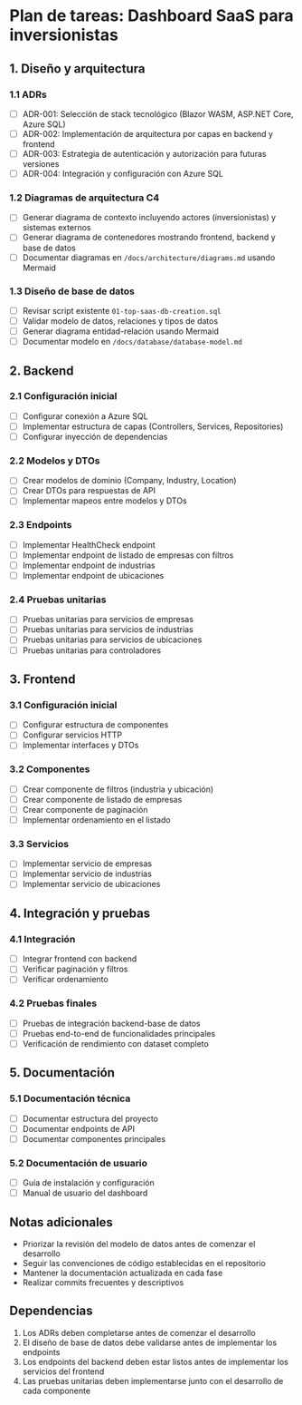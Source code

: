 # Plan de tareas: Dashboard SaaS para inversionistas

## 1. Diseño y arquitectura

### 1.1 ADRs
- [ ] ADR-001: Selección de stack tecnológico (Blazor WASM, ASP.NET Core, Azure SQL)
- [ ] ADR-002: Implementación de arquitectura por capas en backend y frontend
- [ ] ADR-003: Estrategia de autenticación y autorización para futuras versiones
- [ ] ADR-004: Integración y configuración con Azure SQL

### 1.2 Diagramas de arquitectura C4
- [ ] Generar diagrama de contexto incluyendo actores (inversionistas) y sistemas externos
- [ ] Generar diagrama de contenedores mostrando frontend, backend y base de datos
- [ ] Documentar diagramas en `/docs/architecture/diagrams.md` usando Mermaid

### 1.3 Diseño de base de datos
- [ ] Revisar script existente `01-top-saas-db-creation.sql`
- [ ] Validar modelo de datos, relaciones y tipos de datos
- [ ] Generar diagrama entidad-relación usando Mermaid
- [ ] Documentar modelo en `/docs/database/database-model.md`

## 2. Backend

### 2.1 Configuración inicial
- [ ] Configurar conexión a Azure SQL
- [ ] Implementar estructura de capas (Controllers, Services, Repositories)
- [ ] Configurar inyección de dependencias

### 2.2 Modelos y DTOs
- [ ] Crear modelos de dominio (Company, Industry, Location)
- [ ] Crear DTOs para respuestas de API
- [ ] Implementar mapeos entre modelos y DTOs

### 2.3 Endpoints
- [ ] Implementar HealthCheck endpoint
- [ ] Implementar endpoint de listado de empresas con filtros
- [ ] Implementar endpoint de industrias
- [ ] Implementar endpoint de ubicaciones

### 2.4 Pruebas unitarias
- [ ] Pruebas unitarias para servicios de empresas
- [ ] Pruebas unitarias para servicios de industrias
- [ ] Pruebas unitarias para servicios de ubicaciones
- [ ] Pruebas unitarias para controladores

## 3. Frontend

### 3.1 Configuración inicial
- [ ] Configurar estructura de componentes
- [ ] Configurar servicios HTTP
- [ ] Implementar interfaces y DTOs

### 3.2 Componentes
- [ ] Crear componente de filtros (industria y ubicación)
- [ ] Crear componente de listado de empresas
- [ ] Crear componente de paginación
- [ ] Implementar ordenamiento en el listado

### 3.3 Servicios
- [ ] Implementar servicio de empresas
- [ ] Implementar servicio de industrias
- [ ] Implementar servicio de ubicaciones

## 4. Integración y pruebas

### 4.1 Integración
- [ ] Integrar frontend con backend
- [ ] Verificar paginación y filtros
- [ ] Verificar ordenamiento

### 4.2 Pruebas finales
- [ ] Pruebas de integración backend-base de datos
- [ ] Pruebas end-to-end de funcionalidades principales
- [ ] Verificación de rendimiento con dataset completo

## 5. Documentación

### 5.1 Documentación técnica
- [ ] Documentar estructura del proyecto
- [ ] Documentar endpoints de API
- [ ] Documentar componentes principales

### 5.2 Documentación de usuario
- [ ] Guía de instalación y configuración
- [ ] Manual de usuario del dashboard

## Notas adicionales

- Priorizar la revisión del modelo de datos antes de comenzar el desarrollo
- Seguir las convenciones de código establecidas en el repositorio
- Mantener la documentación actualizada en cada fase
- Realizar commits frecuentes y descriptivos

## Dependencias

1. Los ADRs deben completarse antes de comenzar el desarrollo
2. El diseño de base de datos debe validarse antes de implementar los endpoints
3. Los endpoints del backend deben estar listos antes de implementar los servicios del frontend
4. Las pruebas unitarias deben implementarse junto con el desarrollo de cada componente